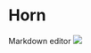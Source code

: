Horn
====

Markdown editor
![](https://raw.githubusercontent.com/edencore/Horn/master/images/editor.png)
